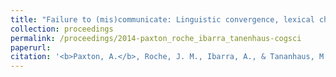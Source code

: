 ```yaml
---
title: "Failure to (mis)communicate: Linguistic convergence, lexical choice, and communicative success in dyadic problem solving"
collection: proceedings
permalink: /proceedings/2014-paxton_roche_ibarra_tanenhaus-cogsci
paperurl:
citation: '<b>Paxton, A.</b>, Roche, J. M., Ibarra, A., & Tananhaus, M. K. (2014). Failure to (mis)communicate: Linguistic convergence, lexical choice, and communicative success in dyadic problem solving. In P. M. Bello, M. Guarini, M. McShane, & B. Scassellati (Eds.), <i>Proceedings of the 36th Annual Meeting of the Cognitive Science Society</i>. Austin, TX: Cognitive Science Society.'
---
```

